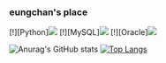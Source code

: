 ### eungchan's place

<!--
**yeschan119/yeschan119** is a ✨ _special_ ✨ repository because its `README.md` (this file) appears on your GitHub profile.

Here are some ideas to get you started:

- 🔭 I’m currently working on ...
- 🌱 I’m currently learning ...
- 👯 I’m looking to collaborate on ...
- 🤔 I’m looking for help with ...
- 💬 Ask me about ...
- 📫 How to reach me: ...
- 😄 Pronouns: ...
- ⚡ Fun fact: ...
-->
[!][Python]<img src="https://img.shields.io/badge/Python-white?style=plastic&logo=Python&logoColor=3776AB"/>
[!][MySQL]<img src="https://img.shields.io/badge/MySQL-4169E1?style=plastic&logo=MySQL&logoColor=4479A1"/>
[!][Oracle]<img src="https://img.shields.io/badge/Oracle-000000?style=plastic&logo=Oracle&logoColor=F80000"/>
<br/>

![Anurag's GitHub stats](https://github-readme-stats.vercel.app/api?username=yeschan119&show_icons=true&theme=radical)
[![Top Langs](https://github-readme-stats.vercel.app/api/top-langs/?username=yeschan119)](https://github.com/anuraghazra/github-readme-stats)
